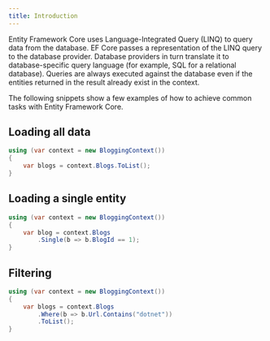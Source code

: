 ```yaml
---
title: Introduction
---
```


Entity Framework Core uses Language-Integrated Query (LINQ) to query data from the database. EF Core passes a representation of the LINQ query to the database provider. Database providers in turn translate it to database-specific query language (for example, SQL for a relational database). Queries are always executed against the database even if the entities returned in the result already exist in the context.

The following snippets show a few examples of how to achieve common tasks with Entity Framework Core.

## Loading all data

```csharp
using (var context = new BloggingContext())
{
    var blogs = context.Blogs.ToList();
}
```

## Loading a single entity

```csharp
using (var context = new BloggingContext())
{
    var blog = context.Blogs
        .Single(b => b.BlogId == 1);
}
```

## Filtering

```csharp
using (var context = new BloggingContext())
{
    var blogs = context.Blogs
        .Where(b => b.Url.Contains("dotnet"))
        .ToList();
}
```
